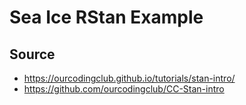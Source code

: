 
# Sea Ice RStan Example

## Source

- https://ourcodingclub.github.io/tutorials/stan-intro/
-  https://github.com/ourcodingclub/CC-Stan-intro

